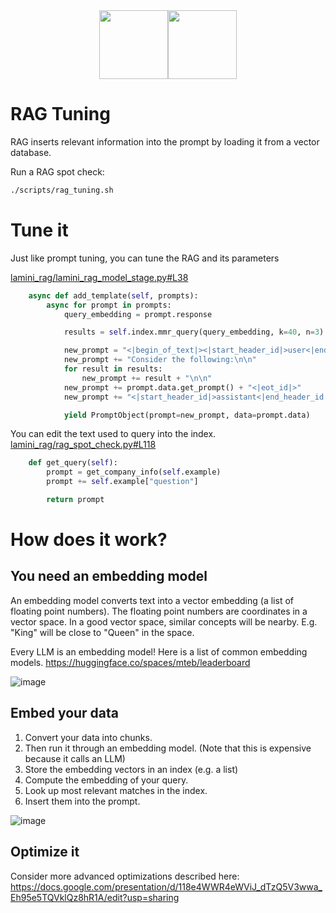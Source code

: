<div align="center">
<img src="https://avatars.githubusercontent.com/u/130713213?s=200&v=4" width="110"><img src="https://huggingface.co/lamini/instruct-peft-tuned-12b/resolve/main/Lamini_logo.png?max-height=110" height="110">
</div>

# RAG Tuning

RAG inserts relevant information into the prompt by loading it from a vector database.

Run a RAG spot check:

```bash
./scripts/rag_tuning.sh
```

# Tune it

Just like prompt tuning, you can tune the RAG and its parameters

[lamini_rag/lamini_rag_model_stage.py#L38](lamini_rag/lamini_rag_model_stage.py#L38)

```python
    async def add_template(self, prompts):
        async for prompt in prompts:
            query_embedding = prompt.response

            results = self.index.mmr_query(query_embedding, k=40, n=3)

            new_prompt = "<|begin_of_text|><|start_header_id|>user<|end_header_id|>"
            new_prompt += "Consider the following:\n\n"
            for result in results:
                new_prompt += result + "\n\n"
            new_prompt += prompt.data.get_prompt() + "<|eot_id|>"
            new_prompt += "<|start_header_id|>assistant<|end_header_id|>"

            yield PromptObject(prompt=new_prompt, data=prompt.data)
```

You can edit the text used to query into the index. [lamini_rag/rag_spot_check.py#L118](lamini_rag/rag_spot_check.py#L118)

```python
    def get_query(self):
        prompt = get_company_info(self.example)
        prompt += self.example["question"]

        return prompt
```

# How does it work?

## You need an embedding model

An embedding model converts text into a vector embedding (a list of floating point numbers). The floating point numbers are coordinates in a vector space. In a good vector space, similar concepts will be nearby. E.g. "King" will be close to "Queen" in the space. 

Every LLM is an embedding model! Here is a list of common embedding models.  https://huggingface.co/spaces/mteb/leaderboard

![image](https://github.com/lamini-ai/lamini-earnings-sdk/assets/3401278/5628406d-bd44-48f6-b5b5-4446039f5fe6)

## Embed your data

1. Convert your data into chunks.
2. Then run it through an embedding model. (Note that this is expensive because it calls an LLM)
3. Store the embedding vectors in an index (e.g. a list)
4. Compute the embedding of your query.
5. Look up most relevant matches in the index.
6. Insert them into the prompt.

![image](https://github.com/lamini-ai/lamini-earnings-sdk/assets/3401278/3ffc4f2a-e96b-4949-b7c0-ee86967d36bf)

## Optimize it

Consider more advanced optimizations described here: https://docs.google.com/presentation/d/118e4WWR4eWViJ_dTzQ5V3wwa_Eh95e5TQVklQz8hR1A/edit?usp=sharing


